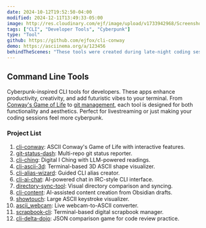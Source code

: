 ```yaml
---
date: 2024-10-12T19:52:50-04:00
modified: 2024-12-11T13:49:33-05:00
image: http://res.cloudinary.com/ejf/image/upload/v1733942968/Screenshot_2024-12-11_at_1.49.13_PM.png
tags: ["CLI", "Developer Tools", "Cyberpunk"]
type: "Tool"
github: https://github.com/ejfox/cli-conway
demo: https://asciinema.org/a/123456
behindTheScenes: "These tools were created during late-night coding sessions with Mingus playing in the background. Each one started as a simple utility but evolved into a cyberpunk-inspired experience."
---
```

## Command Line Tools

Cyberpunk-inspired CLI tools for developers. These apps enhance productivity, creativity, and add futuristic vibes to your terminal. From [Conway's Game of Life](https://github.com/ejfox/cli-conway) to [git management](https://github.com/ejfox/git-status-dash), each tool is designed for both functionality and aesthetics. Perfect for livestreaming or just making your coding sessions feel more cyberpunk.

### Project List

1. [cli-conway](https://github.com/ejfox/cli-conway): ASCII Conway's Game of Life with interactive features.
2. [git-status-dash](https://github.com/ejfox/git-status-dash): Multi-repo git status reporter.
3. [cli-ching](https://github.com/ejfox/cli-ching): Digital I Ching with LLM-powered readings.
4. [cli-ascii-3d](https://github.com/ejfox/cli-ascii-3d): Terminal-based 3D ASCII shape visualizer.
5. [cli-alias-wizard](https://github.com/ejfox/cli-alias-wizard): Guided CLI alias creator.
6. [cli-ai-chat](https://github.com/ejfox/cli-ai-chat): AI-powered chat in IRC-style CLI interface.
7. [directory-sync-tool](https://github.com/ejfox/directory-sync-tool): Visual directory comparison and syncing.
8. [cli-content](https://github.com/ejfox/cli-content): AI-assisted content creation from Obsidian drafts.
9. [showtouch](https://github.com/ejfox/showtouch): Large ASCII keystroke visualizer.
10. [ascii_webcam](https://github.com/ejfox/ascii_webcam): Live webcam-to-ASCII converter.
11. [scrapbook-cli](https://github.com/ejfox/scrapbook-cli): Terminal-based digital scrapbook manager.
12. [cli-delta-dojo](https://github.com/ejfox/cli-delta-dojo): JSON comparison game for code review practice.